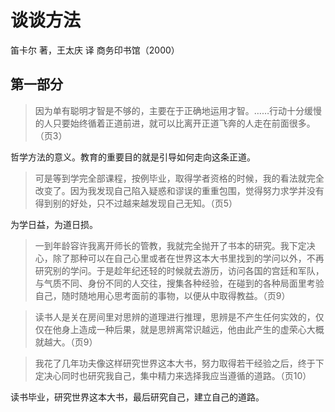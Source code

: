 # 谈谈方法
笛卡尔 著，王太庆 译
商务印书馆（2000）

## 第一部分

>因为单有聪明才智是不够的，主要在于正确地运用才智。……行动十分缓慢的人只要始终循着正道前进，就可以比离开正道飞奔的人走在前面很多。（页3）

哲学方法的意义。教育的重要目的就是引导如何走向这条正道。

>可是等到学完全部课程，按例毕业，取得学者资格的时候，我的看法就完全改变了。因为我发现自己陷入疑惑和谬误的重重包围，觉得努力求学并没有得到别的好处，只不过越来越发现自己无知。（页5）

为学日益，为道日损。

>一到年龄容许我离开师长的管教，我就完全抛开了书本的研究。我下定决心，除了那种可以在自己心里或者在世界这本大书里找到的学问以外，不再研究别的学问。于是趁年纪还轻的时候就去游历，访问各国的宫廷和军队，与气质不同、身份不同的人交往，搜集各种经验，在碰到的各种局面里考验自己，随时随地用心思考面前的事物，以便从中取得教益。（页9）

>读书人是关在房间里对思辨的道理进行推理，思辨是不产生任何实效的，仅仅在他身上造成一种后果，就是思辨离常识越远，他由此产生的虚荣心大概就越大。（页9）

>我花了几年功夫像这样研究世界这本大书，努力取得若干经验之后，终于下定决心同时也研究我自己，集中精力来选择我应当遵循的道路。（页10）

读书毕业，研究世界这本大书，最后研究自己，建立自己的道路。